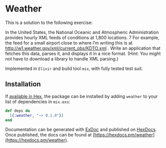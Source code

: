 # Weather

This is a solution to the following exercise:

In the United States, the National Oceanic and Atmospheric Administration
provides hourly XML feeds of conditions at 1,800 locations. 7 For example,
the feed for a small airport close to where I’m writing this is at
http://w1.weather.gov/xml/current_obs/KDTO.xml .
Write an application that fetches this data, parses it, and displays it in a
nice format.
(Hint: You might not have to download a library to handle XML parsing.)

Implemented in `Elixir` and build tool `mix`, with fully tested test suit.

## Installation

If [available in Hex](https://hex.pm/docs/publish), the package can be installed
by adding `weather` to your list of dependencies in `mix.exs`:

```elixir
def deps do
  [{:weather, "~> 0.1.0"}]
end
```

Documentation can be generated with [ExDoc](https://github.com/elixir-lang/ex_doc)
and published on [HexDocs](https://hexdocs.pm). Once published, the docs can
be found at [https://hexdocs.pm/weather](https://hexdocs.pm/weather).

